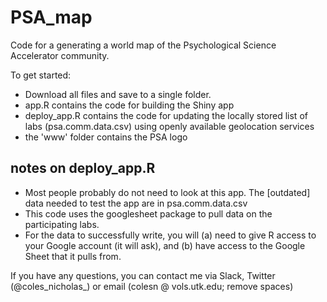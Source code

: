 # PSA_map
Code for a generating a world map of the Psychological Science Accelerator community.

To get started:
- Download all files and save to a single folder.
- app.R contains the code for building the Shiny app
- deploy_app.R contains the code for updating the locally stored list of labs (psa.comm.data.csv) using openly available geolocation services
- the 'www' folder contains the PSA logo

## notes on deploy_app.R
- Most people probably do not need to look at this app. The [outdated] data needed to test the app are in psa.comm.data.csv
- This code uses the googlesheet package to pull data on the participating labs.
- For the data to successfully write, you will (a) need to give R access to your Google account (it will ask), and (b) have access to the Google Sheet that it pulls from.

If you have any questions, you can contact me via Slack, Twitter (@coles_nicholas_) or email (colesn @ vols.utk.edu; remove spaces)
